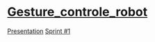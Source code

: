 # [Gesture_controle_robot](https://docs.google.com/document/d/1Y3_o9-OHFA1TtbafuHDtEz-drBp5un7FaggCU-9pLuw/edit)
  [Presentation](https://docs.google.com/presentation/d/1enwyCBrnziEQhG71OeViNuP6OWcIG7AhS4pcQQWysCI/edit#slide=id.p13)
  [Sprint #1](https://docs.google.com/presentation/d/1gFuyWH_bSRb89d4ghf7KW_kzOMq5I33SIoRrUrdaeKE/edit#slide=id.g374aee9dc7_0_102)
